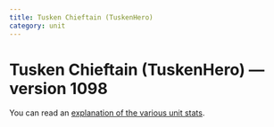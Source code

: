 ```yaml
---
title: Tusken Chieftain (TuskenHero)
category: unit
---
```


# Tusken Chieftain (TuskenHero) — version 1098

You can read an [explanation  of the various unit stats](unitexplained.md).

